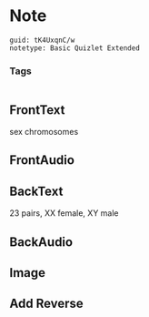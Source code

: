 # Note
```
guid: tK4UxqnC/w
notetype: Basic Quizlet Extended
```

### Tags
```
```

## FrontText
sex chromosomes

## FrontAudio


## BackText
23 pairs, XX female, XY male

## BackAudio


## Image


## Add Reverse

